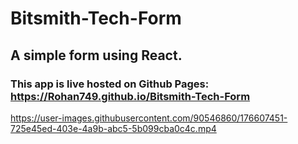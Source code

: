 # Bitsmith-Tech-Form
## A simple form using React. <br>
### This app is live hosted on Github Pages: https://Rohan749.github.io/Bitsmith-Tech-Form


https://user-images.githubusercontent.com/90546860/176607451-725e45ed-403e-4a9b-abc5-5b099cba0c4c.mp4

